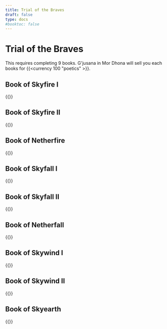 ```yaml
---
title: Trial of the Braves
draft: false
type: docs
#booktoc: false
---
```

# Trial of the Braves

This requires completing 9 books.
G'jusana in Mor Dhona will sell you each books for {{<currency 100 "poetics" >}}.

## Book of Skyfire I
{{<bundle-gallery prefix="skyfire_1" >}}

## Book of Skyfire II
{{<bundle-gallery prefix="skyfire_2" >}}

## Book of Netherfire
{{<bundle-gallery prefix="netherfire" >}}

## Book of Skyfall I
{{<bundle-gallery prefix="skyfall_1" >}}

## Book of Skyfall II
{{<bundle-gallery prefix="skyfall_2" >}}

## Book of Netherfall
{{<bundle-gallery prefix="netherfall" >}}

## Book of Skywind I
{{<bundle-gallery prefix="skywind_1" >}}

## Book of Skywind II
{{<bundle-gallery prefix="skywind_2" >}}

## Book of Skyearth
{{<bundle-gallery prefix="skyearth" >}}
